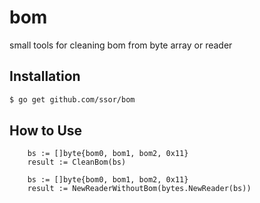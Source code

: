 # bom
small tools for cleaning bom from byte array or reader


## Installation

```sh
$ go get github.com/ssor/bom
```

## How to Use


```
	bs := []byte{bom0, bom1, bom2, 0x11}
	result := CleanBom(bs)
```

```
	bs := []byte{bom0, bom1, bom2, 0x11}
	result := NewReaderWithoutBom(bytes.NewReader(bs))

```